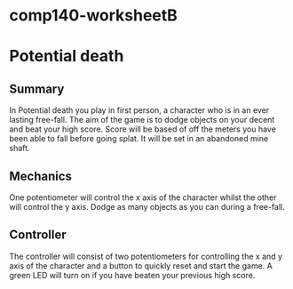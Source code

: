 # comp140-worksheetB

# Potential death

## Summary
In Potential death you play in first person, a character who is in an ever lasting free-fall. The aim of the game is to dodge objects on your decent and beat your high score. Score will be based of off the meters you have been able to fall before going splat.
It will be set in an abandoned mine shaft.

## Mechanics
One potentiometer will control the x axis of the character whilst the other will control the y axis. Dodge as many objects as you can during a free-fall.

## Controller
The controller will consist of two potentiometers for controlling the x and y axis of the character and a button to quickly reset and start the game. A green LED will turn on if you have beaten your previous high score.
